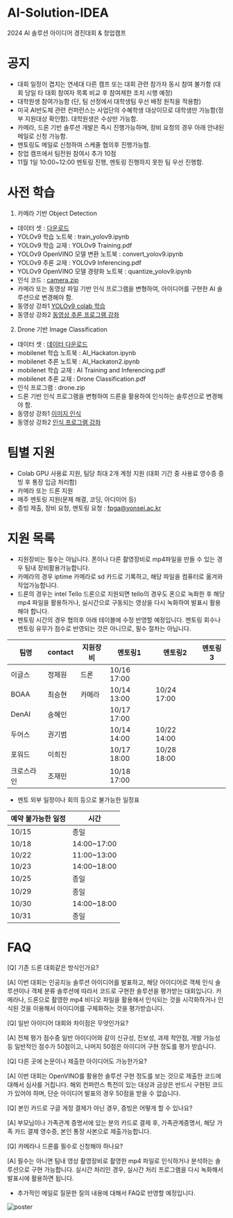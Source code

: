 # AI-Solution-IDEA
2024 AI 솔루션 아이디어 경진대회 &amp; 창업캠프

# 공지 #
- 대회 일정이 겹치는 연세대 다른 캠프 또는 대회 관련 참가자 동시 참여 불가함
  (대회 당일 타 대회 참여자 목록 비교 후 참여제한 조치 시행 예정)
- 대학원생 참여가능함 (단, 팀 선정에서 대학생팀 우선 배정 원칙을 적용함)
- 미국 AI반도체 관련 컨퍼런스는 사업단의 수혜학생 대상이므로 대학생만 가능함(정부 지원대상 확인함). 
  대학원생은 수상만 가능함. 
- 카메라, 드론 기반 솔루션 개발은 즉시 진행가능하며, 장비 요청의 경우 아래 안내된 메일로 신청 가능함.
- 멘토링도 메일로 신청하여 스케줄 협의후 진행가능함.
- 창업 캠프에서 팀전원 참여시 추가 10점
- 11월 1일 10:00~12:00 멘토링 진행, 멘토링 진행하지 못한 팀 우선 진행함. 

# 사전 학습
1) 카메라 기반 Object Detection
- 데이터 셋 : [다운로드](https://drive.google.com/file/d/1ND6HWbIJuINC-0-7XrJu2XzZoCtCbuFz/view?usp=drive_link)
- YOLOv9 학습 노트북 : train_yolov9.ipynb
- YOLOv9 학습 교재 : YOLOv9 Training.pdf
- YOLOv9 OpenVINO 모델 변환 노트북 : convert_yolov9.ipynb
- YOLOv9 추론 교재 : YOLOv9 Inferencing.pdf
- YOLOv9 OpenVINO 모델 경량화 노트북 :  quantize_yolov9.ipynb
- 인식 코드 : [camera.zip](https://drive.google.com/file/d/1cNEbD9QCJ0d7-ucSsMlSvD3JWBVOkyOt/view?usp=drive_link)
- 카메라 또는 동영상 파일 기반 인식 프로그램을 변형하여, 아이디어를 구현한 AI 솔루션으로 변경해야 함.
- 동영상 강좌1 [YOLOv9 colab 학습](https://youtu.be/eHtbDfvnKu8)
- 동영상 강좌2 [동영상 추론 프로그램 강좌](https://youtu.be/WlE58lXgXgM)

2) Drone 기반 Image Classification
- 데이터 셋 : [데이터 다운로드](https://drive.google.com/file/d/1hdAZOkMQq-1fZBh-VsxZNYim1XERT8AD/view?usp=sharing)
- mobilenet 학습 노트북 : AI_Hackaton.ipynb
- mobilenet 추론 노트북 : AI_Hackaton2.ipynb
- mobilenet 학습 교재 : AI Training and Inferencing.pdf
- mobilenet 추론 교재 : Drone Classification.pdf
- 인식 프로그램 : drone.zip
- 드론 기반 인식 프로그램을 변형하여 드론을 활용하여 인식하는 솔루션으로 변경해야 함.
- 동영상 강좌1 [이미지 인식](https://youtu.be/fomZdMWF0W0?feature=shared)
- 동영상 강좌2 [인식 프로그램 강좌](https://youtu.be/MVNxox1S6pI)

# 팀별 지원
- Colab GPU 사용료 지원, 팀당 최대 2개 계정 지원 (대회 기간 중 사용료 영수증 증빙 후 통장 입금 처리함)
- 카메라 또는 드론 지원
- 매주 멘토링 지원(문제 해결, 코딩, 아디이어 등)
- 증빙 제출, 장비 요청, 멘토링 요청 : fpga@yonsei.ac.kr

# 지원 목록
- 지원장비는 필수는 아닙니다. 폰이나 다른 촬영장비로 mp4파일을 만들 수 있는 경우 팀내 장비활용가능합니다.
- 카메라의 경우 iptime 카메라로 sd 카드로 기록하고, 해당 파일을 컴퓨터로 옮겨와 작업가능합니다.
- 드론의 경우는 intel Tello 드론으로 지원되면 tello의 경우도 폰으로 녹화한 후 해당 mp4 파일을 활용하거나, 실시간으로 구동되는 영상을 다시 녹화하여 발표시 활용해야 합니다.
- 멘토링 시간의 경우 협의후 아래 테이블에 수정 반영할 예정입니다. 멘토링 회수나 멘토링 유무가 점수로 반영되는 것은 아니므로, 필수 절차는 아닙니다. 

|팀명|contact|지원장비|멘토링1|멘토링2|멘토링3|
|-|-|-|-|-|-|
|이글스|정제원|드론|10/16 17:00|||
|BOAA|최승현|카메라|10/14 13:00|10/24 17:00||
|DenAI|송혜인||10/17 17:00|||
|두어스|권기범||10/14 14:00|10/22 14:00||
|포워드|이희진||10/17 18:00|10/28 18:00||
|크로스라인|조재민||10/18 17:00||

- 멘토 외부 일정이나 회의 등으로 불가능한 일정표
  
|예약 불가능한 일정|시간|
|-|-|
|10/15|종일|
|10/18|14:00~17:00|
|10/22|11:00~13:00|
|10/23|14:00~18:00|
|10/25|종일|
|10/29|종일|
|10/30|14:00~18:00|
|10/31|종일|

# FAQ
[Q] 기존 드론 대회같은 방식인가요?

[A] 이번 대회는 인공지능 솔루션 아이디어를 발표하고, 해당 아이디어로 객체 인식 솔루션이나 객체 분류 솔루션에 따라서 코드로 구현한 솔루션을 평가받는 대회입니다. 카메라나, 드론으로 촬영한 mp4 비디오 파일을 활용해서 인식되는 것을 시각화하거나 인식된 것을 이용해서 아이디어를 구체화하는 것을 평가받습니다. 

[Q] 일반 아이디어 대회와 차이점은 무엇인가요?

[A] 전체 평가 점수중 일반 아이디어와 같이 신규성, 진보성, 과제 착안점, 개발 가능성 등 일반적인 점수가 50점이고, 나머지 50점은 아이디어 구현 정도를 평가 받습니다. 

[Q] 다른 곳에 논문이나 제출한 아이디어도 가능한가요? 

[A] 이번 대회는 OpenVINO를 활용한 솔루션 구현 정도를 보는 것으로 제출한 코드에 대해서 심사를 거칩니다. 해외 컨퍼런스 특전이 있는 대상과 금상은 반드시 구현된 코드가 있어야 하며, 단순 아이디어 발표의 경우 50점을 받을 수 없습니다. 

[Q] 본인 카드로 구글 게정 결제가 아닌 경우, 증빙은 어떻게 할 수 있나요?

[A] 부모님이나 가족관계 증명서에 있는 분의 카드로 결제 후, 가족관계증명서, 해당 가족 카드 결제 영수증, 본인 통장 사본으로 제출가능합니다. 

[Q] 카메라나 드론를 필수로 신청해야 하나요?

[A] 필수는 아니면 팀내 영상 촬영장비로 촬영한 mp4 파일로 인식하거나 분석하는 솔루션으로 구현 가능합니다. 실시간 처리인 경우, 실시간 처리 프로그램을 다시 녹화해서 발표시에 활용하면 됩니다. 

- 추가적인 메일로 질문한 질의 내용에 대해서 FAQ로 반영할 예정입니다. 

![poster](https://github.com/Sungwook-prof/AI-Solution-IDEA/blob/main/POSTER.jpg)
